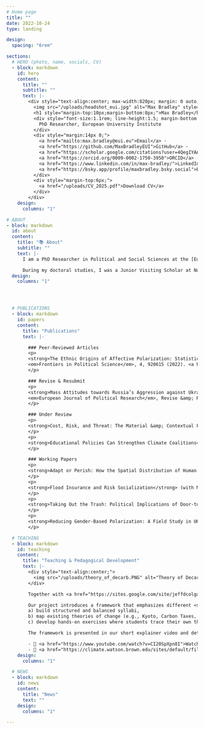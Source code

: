 ```yaml
---
# Home page
title: ""
date: 2022-10-24
type: landing

design:
  spacing: "6rem"

sections:
  # HERO (photo, name, socials, CV)
  - block: markdown
    id: hero
    content:
      title: ""
      subtitle: ""
      text: |-
        <div style="text-align:center; max-width:820px; margin: 0 auto;">
          <img src="/uploads/headshot_eui.jpg" alt="Max Bradley" style="width:220px;height:220px;border-radius:50%;object-fit:cover;margin:10px auto;display:block;">
          <h1 style="margin-top:10px;margin-bottom:8px;">Max Bradley</h1>
          <div style="font-size:1.1rem; line-height:1.5; margin-bottom:14px;">
            PhD Researcher, European University Institute
          </div>
          <div style="margin:14px 0;">
            <a href="mailto:max.bradley@eui.eu">Email</a> ·
            <a href="https://github.com/MaxBradleyEUI">GitHub</a> ·
            <a href="https://scholar.google.com/citations?user=4QegIYAAAAAJ&hl=en">Google Scholar</a> ·
            <a href="https://orcid.org/0009-0002-1750-3950">ORCID</a> ·
            <a href="https://www.linkedin.com/in/max-bradley/">LinkedIn</a> ·
            <a href="https://bsky.app/profile/maxbradley.bsky.social">Bluesky</a>
          </div>
          <div style="margin-top:6px;">
            <a href="/uploads/CV_2025.pdf">Download CV</a>
          </div>
        </div>
    design:
      columns: "1"

# ABOUT
- block: markdown
  id: about
  content:
    title: "📚 About"
    subtitle: ""
    text: |-
      I am a PhD Researcher in Political and Social Sciences at the [European University Institute (EUI)](https://www.eui.eu). My research sits at the **intersection of political economy and political behaviour**. In my doctoral work, I study **the politics of the green transition, focusing on how different actors respond to and are shaped by decarbonization policies**. I emphasize the role of economic geography, human capital, and education in shaping these dynamics. More broadly, my work connects the literatures on distributive conflict, climate politics, and comparative political economy. Methodologically, I employ causal inference techniques with observational data, field and survey experiments, and qualitative interviews.

      During my doctoral studies, I was a Junior Visiting Scholar at Nuffield College, University of Oxford, and served as a co-organizer of the [Political Behavior Colloquium (PBC)](https://sites.google.com/site/euipolbehaviour/) at the EUI (2023–24). I hold an MSc in Political Science from Leiden University and a BA in Economics from Trinity College Dublin.
  design:
    columns: "1"




  # PUBLICATIONS
  - block: markdown
    id: papers
    content:
      title: "Publications"
      text: |-

        ### Peer-Reviewed Articles
        <p>
        <strong>The Ethnic Origins of Affective Polarization: Statistical Evidence from Cross-National Data</strong> (with Simon Chauchard).<br>
        <em>Frontiers in Political Science</em>, 4, 920615 (2022). <a href="https://www.frontiersin.org/articles/10.3389/fpos.2022.920615/full">Journal link</a>
        </p>

        ### Revise & Resubmit
        <p>
        <strong>Mass Attitudes towards Russia’s Aggression against Ukraine: It Is Not the Economy</strong> (with Filip Kostelka, Martín Alberdi, Toine Fiselier, Alexandra Jabbour, Nahla Mansour, Eleonora Minaeva, Silvia Porciuleanue, and Diana Rafailova).<br>
        <em>European Journal of Political Research</em>, Revise &amp; Resubmit (2025).
        </p>

        ### Under Review
        <p>
        <strong>Cost, Risk, and Threat: The Material &amp; Contextual Factors Driving Climate Policy Preferences</strong>.
        </p>
        <p>
        <strong>Educational Policies Can Strengthen Climate Coalitions</strong> (with Rens Chazottes, Susanna Garside, and Nina Lopez-Uroz).
        </p>

        ### Working Papers
        <p>
        <strong>Adapt or Perish: How the Spatial Distribution of Human Capital Shapes the Economic and Political Effects of the Green Transition</strong>.
        </p>
        <p>
        <strong>Flood Insurance and Risk Socialization</strong> (with Martín Alberdi, Alexandra Jabbour, and Filip Kostelka).
        </p>
        <p>
        <strong>Taking Out the Trash: Political Implications of Door-to-Door Waste Management in Catalonia</strong> (with Cèlia Estruch-Garcia and Pau Grau).
        </p>
        <p>
        <strong>Reducing Gender-Based Polarization: A Field Study in UK Schools</strong> (with Henri Pozsar, Marica Miglio, Beth Ginsburg, and Simon Hix).
        </p>

  # TEACHING
  - block: markdown
    id: teaching
    content:
      title: "Teaching & Pedagogical Development"
      text: |-
        <div style="text-align:center;">
          <img src="/uploads/theory_of_decarb.PNG" alt="Theory of Decarbonization diagram" style="width:90%;max-width:600px;margin-bottom:20px;">
        </div>

        Together with <a href="https://sites.google.com/site/jeffdcolgan/">Jeff Colgan</a> at Brown University’s <a href="https://climate.watson.brown.edu/syllabus-bank">Climate Syllabus Bank</a>, I recently designed an approach for teaching the political economy of decarbonization which emphasizes the different <em>theories of change</em> underlying climate action.

        Our project introduces a framework that emphasizes different <strong>Theories of Decarbonization</strong> (see above image) which helps instructors:
        a) build structured and balanced syllabi,
        b) map existing theories of change (e.g., Kyoto, Carbon Taxes, Green New Deal), and
        c) develop hands-on exercises where students trace their own theory of change.

        The framework is presented in our short explainer video and detailed in a companion working paper that reviews the literature on the political economy of decarbonization and offers practical guidance for instructors.

        - 🎥 <a href="https://www.youtube.com/watch?v=CI20SpXpn8I">Watch the explainer video</a>
        - 📄 <a href="https://climate.watson.brown.edu/sites/default/files/2025-08/Designing%20Climate%20Politics%20Syllabus%202025July25.pdf">Read the working paper</a>
    design:
      columns: "1"

  # NEWS
  - block: markdown
    id: news
    content:
      title: "News"
      text: ""
    design:
      columns: "1"

---
```

